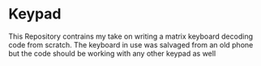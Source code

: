 # Keypad
 This Repository contrains my take on writing a matrix keyboard decoding code from scratch. The keyboard in use was salvaged from an old phone but the code should be working with any other keypad as well

